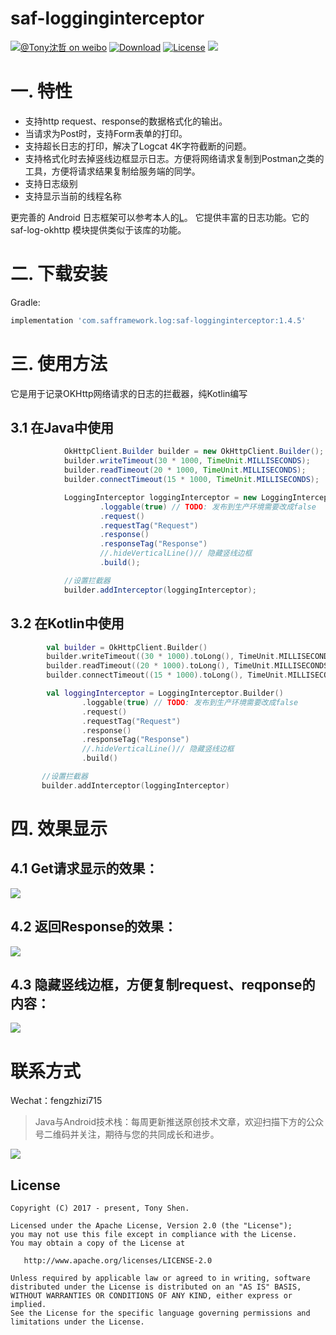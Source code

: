 # saf-logginginterceptor

[![@Tony沈哲 on weibo](https://img.shields.io/badge/weibo-%40Tony%E6%B2%88%E5%93%B2-blue.svg)](http://www.weibo.com/fengzhizi715)
[![Download](https://api.bintray.com/packages/fengzhizi715/maven/saf-logginginterceptor/images/download.svg)](https://bintray.com/fengzhizi715/maven/saf-logginginterceptor/_latestVersion)
[![License](https://img.shields.io/badge/license-Apache%202-lightgrey.svg)](https://www.apache.org/licenses/LICENSE-2.0.html)
<a href="http://www.methodscount.com/?lib=com.safframework.log%3Asaf-logginginterceptor%3A1.0.4"><img src="https://img.shields.io/badge/Methods and size-core: 157 | deps: 25898 | 30 KB-e91e63.svg"/></a>

# 一. 特性

* 支持http request、response的数据格式化的输出。
* 当请求为Post时，支持Form表单的打印。
* 支持超长日志的打印，解决了Logcat 4K字符截断的问题。
* 支持格式化时去掉竖线边框显示日志。方便将网络请求复制到Postman之类的工具，方便将请求结果复制给服务端的同学。
* 支持日志级别
* 支持显示当前的线程名称

 更完善的 Android 日志框架可以参考本人的[L](https://github.com/fengzhizi715/SAF-Kotlin-log)。
 它提供丰富的日志功能。它的 saf-log-okhttp 模块提供类似于该库的功能。

# 二. 下载安装
  Gradle:

```groovy
implementation 'com.safframework.log:saf-logginginterceptor:1.4.5'
```  


# 三. 使用方法
它是用于记录OKHttp网络请求的日志的拦截器，纯Kotlin编写

## 3.1 在Java中使用

```java
            OkHttpClient.Builder builder = new OkHttpClient.Builder();
            builder.writeTimeout(30 * 1000, TimeUnit.MILLISECONDS);
            builder.readTimeout(20 * 1000, TimeUnit.MILLISECONDS);
            builder.connectTimeout(15 * 1000, TimeUnit.MILLISECONDS);

            LoggingInterceptor loggingInterceptor = new LoggingInterceptor.Builder()
                    .loggable(true) // TODO: 发布到生产环境需要改成false
                    .request()
                    .requestTag("Request")
                    .response()
                    .responseTag("Response")
                    //.hideVerticalLine()// 隐藏竖线边框
                    .build();

            //设置拦截器
            builder.addInterceptor(loggingInterceptor);
```

## 3.2 在Kotlin中使用

```kotlin
        val builder = OkHttpClient.Builder()
        builder.writeTimeout((30 * 1000).toLong(), TimeUnit.MILLISECONDS)
        builder.readTimeout((20 * 1000).toLong(), TimeUnit.MILLISECONDS)
        builder.connectTimeout((15 * 1000).toLong(), TimeUnit.MILLISECONDS)

        val loggingInterceptor = LoggingInterceptor.Builder()
                .loggable(true) // TODO: 发布到生产环境需要改成false
                .request()
                .requestTag("Request")
                .response()
                .responseTag("Response")
                //.hideVerticalLine()// 隐藏竖线边框
                .build()

       //设置拦截器
       builder.addInterceptor(loggingInterceptor)
```

# 四. 效果显示

## 4.1 Get请求显示的效果：

![](images/Get请求.png)


## 4.2 返回Response的效果：

![](images/返回有边框的Response.png)


## 4.3 隐藏竖线边框，方便复制request、reqponse的内容：

![](images/隐藏边框的效果.png)


联系方式
===

Wechat：fengzhizi715

> Java与Android技术栈：每周更新推送原创技术文章，欢迎扫描下方的公众号二维码并关注，期待与您的共同成长和进步。

![](https://github.com/fengzhizi715/NetDiscovery/blob/master/images/gzh.jpeg)

License
-------

    Copyright (C) 2017 - present, Tony Shen.

    Licensed under the Apache License, Version 2.0 (the "License");
    you may not use this file except in compliance with the License.
    You may obtain a copy of the License at

       http://www.apache.org/licenses/LICENSE-2.0

    Unless required by applicable law or agreed to in writing, software
    distributed under the License is distributed on an "AS IS" BASIS,
    WITHOUT WARRANTIES OR CONDITIONS OF ANY KIND, either express or implied.
    See the License for the specific language governing permissions and
    limitations under the License.
